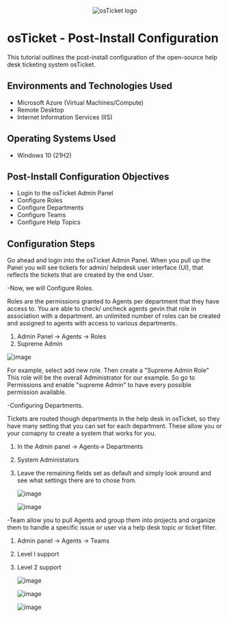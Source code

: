 <p align="center">
<img src="https://i.imgur.com/Clzj7Xs.png" alt="osTicket logo"/>
</p>

<h1>osTicket - Post-Install Configuration</h1>
This tutorial outlines the post-install configuration of the open-source help desk ticketing system osTicket.<br />


<h2>Environments and Technologies Used</h2>

- Microsoft Azure (Virtual Machines/Compute)
- Remote Desktop
- Internet Information Services (IIS)

<h2>Operating Systems Used </h2>

- Windows 10</b> (21H2)

<h2>Post-Install Configuration Objectives</h2>

- Login to the osTicket Admin Panel
- Configure Roles
- Configure Departments
- Configure Teams
- Configure Help Topics

<h2>Configuration Steps</h2>
Go ahead and login into the osTicket Admin Panel.  When you pull up the Panel you will see tickets for admin/ helpdesk user interface (UI), that reflects the tickets that are created by the end User. 

-Now, we will Configure Roles.

Roles are the permissions granted to Agents per department that they have access to. You are able to check/ uncheck agents gevin that role in association with a department. an unlimited number of roles can be created and assigned to agents with access to various departments. 

1. Admin Panel -> Agents -> Roles
2. Supreme Admin

![image](https://github.com/emodjeska/post-install-config/assets/143763072/a66e5cc1-6ef7-4111-9316-c258da58c921)

For example, select add new role. Then create a "Supreme Admin Role" This role will be the overall Administrator for our example. So go to Permissions and enable "supreme Admin" to have every possible permission available.

-Configuring Departments.

Tickets are routed though departments in the help desk in osTicket, so they have many setting that you can set for each department. These allow you or your comapny to create a system that works for you.

1. In the Admin panel -> Agents-> Departments
2. System Administators
3. Leave the remaining fields set as default and simply look around and see what settings there are to chose from.

   ![image](https://github.com/emodjeska/post-install-config/assets/143763072/10cb6097-5fa7-413b-a7fd-c5f9e98a2776)

   ![image](https://github.com/emodjeska/post-install-config/assets/143763072/d37b55b0-5eec-4eef-a1e9-dcb124383413)

-Team allow you to pull Agents and group them into projects and organize them to handle a specific issue or user via a help desk topic or ticket filter.

1. Admin panel -> Agents -> Teams
2. Level l support
3. Level 2 support

   ![image](https://github.com/emodjeska/post-install-config/assets/143763072/4052e53e-170b-4bdc-8aa7-50deb3eb18bf)

   ![image](https://github.com/emodjeska/post-install-config/assets/143763072/ecbcb208-7dde-4fbc-9e76-1379eb9acb6b)

   ![image](https://github.com/emodjeska/post-install-config/assets/143763072/519112d6-cb62-4ca6-b1a4-2cf1b0a04991)



